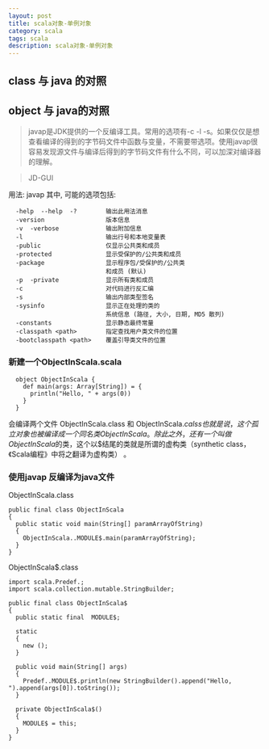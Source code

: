 ```yaml
---
layout: post
title: scala对象-单例对象
category: scala
tags: scala
description: scala对象-单例对象
---
```


## class 与 java 的对照

## object 与 java的对照
 
  > javap是JDK提供的一个反编译工具。常用的选项有-c -l -s。如果仅仅是想查看编译的得到的字节码文件中函数与变量，不需要带选项。使用javap很容易发现源文件与编译后得到的字节码文件有什么不同，可以加深对编译器的理解。


 > JD-GUI

用法: javap <options> <classes>
其中, 可能的选项包括:

```
  -help  --help  -?        输出此用法消息
  -version                 版本信息
  -v  -verbose             输出附加信息
  -l                       输出行号和本地变量表
  -public                  仅显示公共类和成员
  -protected               显示受保护的/公共类和成员
  -package                 显示程序包/受保护的/公共类
                           和成员 (默认)
  -p  -private             显示所有类和成员
  -c                       对代码进行反汇编
  -s                       输出内部类型签名
  -sysinfo                 显示正在处理的类的
                           系统信息 (路径, 大小, 日期, MD5 散列)
  -constants               显示静态最终常量
  -classpath <path>        指定查找用户类文件的位置
  -bootclasspath <path>    覆盖引导类文件的位置
```

### 新建一个ObjectInScala.scala
```
  object ObjectInScala {
    def main(args: Array[String]) = {
      println("Hello, " + args(0))
    }
  }
```

会编译两个文件 ObjectInScala.class 和 ObjectInScala$.calss
也就是说， 这个孤立对象也被编译成一个同名类ObjectInScala。 除此之外， 还有一个叫做ObjectInScala$的类，这个以$结尾的类就是所谓的虚构类（synthetic class， 《Scala编程》中将之翻译为虚构类） 。


### 使用javap 反编译为java文件
ObjectInScala.class

```
public final class ObjectInScala
{
  public static void main(String[] paramArrayOfString)
  {
    ObjectInScala..MODULE$.main(paramArrayOfString);
  }
}
```

ObjectInScala$.class

```
import scala.Predef.;
import scala.collection.mutable.StringBuilder;

public final class ObjectInScala$
{
  public static final  MODULE$;

  static
  {
    new ();
  }

  public void main(String[] args)
  {
    Predef..MODULE$.println(new StringBuilder().append("Hello, ").append(args[0]).toString());
  }

  private ObjectInScala$()
  {
    MODULE$ = this;
  }
}
```
